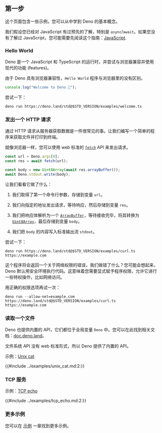 ## 第一步

这个页面包含一些示例，您可以从中学到 Deno 的基本概念。

我们假设您已经对 JavaScript 有过预先的了解，特别是 `async`/`await`。如果您没有了解过 JavaScript，您可能需要先阅读这个指南：[JavaScript](https://developer.mozilla.org/zh-CN/docs/learn/JavaScript).

### Hello World

Deno 是一个 JavaScript 和 TypeScript 的运行时，并尝试与浏览器兼容并使用现代的功能 (features)。

由于 Deno 具有浏览器兼容性，`Hello World` 程序与浏览器里的没有区别。

```ts
console.log("Welcome to Deno 🦕");
```

尝试一下：

```shell
deno run https://deno.land/std@$STD_VERSION/examples/welcome.ts
```

### 发出一个 HTTP 请求

通过 HTTP 请求从服务器获取数据是一件很常见的事。让我们编写一个简单的程序来获取文件并打印到终端。

就像浏览器一样，您可以使用 web 标准的 [`fetch`](https://developer.mozilla.org/zh-CN/docs/Web/API/Fetch_API) API 来发出请求。

```typescript
const url = Deno.args[0];
const res = await fetch(url);

const body = new Uint8Array(await res.arrayBuffer());
await Deno.stdout.write(body);
```

让我们看看它做了什么：

1. 我们取得了第一个命令行参数，存储到变量 `url`。

2. 我们向指定的地址发出请求，等待响应，然后存储到变量 `res`。

3. 我们把响应体解析为一个 [`ArrayBuffer`](https://developer.mozilla.org/zh-CN/docs/Web/JavaScript/Reference/Global_Objects/ArrayBuffer)，等待接收完毕，将其转换为 [`Uint8Array`](https://developer.mozilla.org/zh-CN/docs/Web/JavaScript/Reference/Global_Objects/Uint8Array)，最后存储到变量 `body`。

4. 我们把 `body` 的内容写入标准输出流 `stdout`。

尝试一下：

```shell
deno run https://deno.land/std@$STD_VERSION/examples/curl.ts https://example.com
```

这个程序将会返回一个关于网络权限的错误，我们做错了什么？您可能会想起来，Deno 默认用安全环境执行代码。这意味着您需要显式赋予程序权限，允许它进行一些特权操作，比如网络访问。

用正确的权限选项再试一次：

```shell
deno run --allow-net=example.com https://deno.land/std@$STD_VERSION/examples/curl.ts https://example.com
```

### 读取一个文件

Deno 也提供内置的 API，它们都位于全局变量 `Deno` 中。您可以在此找到相关文档：[doc.deno.land](https://doc.deno.land/https/github.com/denoland/deno/releases/latest/download/lib.deno.d.ts)。

文件系统 API 没有 web 标准形式，所以 Deno 提供了内置的 API。

示例：[Unix cat](../examples/unix_cat.md)

{{#include ../examples/unix_cat.md:2:}}

### TCP 服务

示例：[TCP echo](../examples/tcp_echo.md)

{{#include ../examples/tcp_echo.md:2:}}

### 更多示例

您可以在 [示例](../examples.md) 一章找到更多示例。

